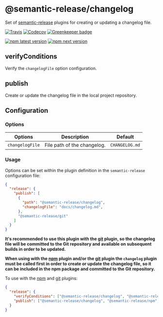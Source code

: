 # @semantic-release/changelog

Set of [semantic-release](https://github.com/semantic-release/semantic-release) plugins for creating or updating a changelog file.

[![Travis](https://img.shields.io/travis/semantic-release/changelog.svg)](https://travis-ci.org/semantic-release/changelog)
[![Codecov](https://img.shields.io/codecov/c/github/semantic-release/changelog.svg)](https://codecov.io/gh/semantic-release/changelog)
[![Greenkeeper badge](https://badges.greenkeeper.io/semantic-release/changelog.svg)](https://greenkeeper.io/)

[![npm latest version](https://img.shields.io/npm/v/@semantic-release/changelog/latest.svg)](https://www.npmjs.com/package/@semantic-release/changelog)
[![npm next version](https://img.shields.io/npm/v/@semantic-release/changelog/next.svg)](https://www.npmjs.com/package/@semantic-release/changelog)

## verifyConditions

Verify the `changelogFile` option configuration.

## publish

Create or update the changelog file in the local project repository.

## Configuration

### Options

| Options         | Description                 | Default        |
|-----------------|-----------------------------|----------------|
| `changelogFile` | File path of the changelog. | `CHANGELOG.md` |

### Usage

Options can be set within the plugin definition in the `semantic-release` configuration file:

```json
{
  "release": {
    "publish": [
      {
        "path": "@semantic-release/changelog",
        "changelogFile": "docs/changelog.md",
      },
      "@semantic-release/git"
    ]
  }
}
```

**It's recommended to use this plugin with the [git](https://github.com/semantic-release/git) plugin, so the changelog file will be committed to the Git repository and available on subsequent builds in order to be updated.**

**When using with the [npm](https://github.com/semantic-release/npm) plugin and/or the [git](https://github.com/semantic-release/git) plugin the `changelog` plugin must be called first in order to create or update the changelog file, so it can be included in the npm package and committed to the Git repository.**

To use with the [npm](https://github.com/semantic-release/npm) and [git](https://github.com/semantic-release/git) plugins:

```json
{
  "release": {
    "verifyConditions": ["@semantic-release/changelog", "@semantic-release/npm", "@semantic-release/git"],
    "publish": ["@semantic-release/changelog", "@semantic-release/npm", "@semantic-release/git"]
  }
}
```
